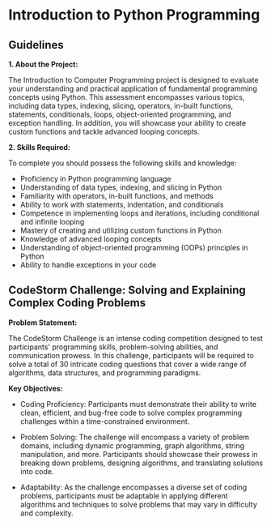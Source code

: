 # Introduction to **Python Programming**


## **Guidelines**

**1. About the Project:**

The Introduction to Computer Programming project is designed to evaluate your understanding and practical application of fundamental programming concepts using Python. This assessment encompasses various topics, including data types, indexing, slicing, operators, in-built functions, statements, conditionals, loops, object-oriented programming, and exception handling. In addition, you will showcase your ability to create custom functions and tackle advanced looping concepts.

**2. Skills Required:**

  To complete you should possess the following skills and knowledge:
- Proficiency in Python programming language
- Understanding of data types, indexing, and slicing in Python
- Familiarity with operators, in-built functions, and methods
- Ability to work with statements, indentation, and conditionals
- Competence in implementing loops and iterations, including conditional and infinite looping
- Mastery of creating and utilizing custom functions in Python
- Knowledge of advanced looping concepts
- Understanding of object-oriented programming (OOPs) principles in Python
- Ability to handle exceptions in your code


## **CodeStorm Challenge: Solving and Explaining Complex Coding Problems**

**Problem Statement:**

The CodeStorm Challenge is an intense coding competition designed to test participants' programming skills, problem-solving abilities, and communication prowess. In this challenge, participants will be required to solve a total of 30 intricate coding questions that cover a wide range of algorithms, data structures, and programming paradigms.

**Key Objectives:**

* Coding Proficiency: Participants must demonstrate their ability to write clean, efficient, and bug-free code to solve complex programming challenges within a time-constrained environment.

* Problem Solving: The challenge will encompass a variety of problem domains, including dynamic programming, graph algorithms, string manipulation, and more. Participants should showcase their prowess in breaking down problems, designing algorithms, and translating solutions into code.

* Adaptability: As the challenge encompasses a diverse set of coding problems, participants must be adaptable in applying different algorithms and techniques to solve problems that may vary in difficulty and complexity.
